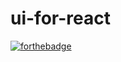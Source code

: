 # ui-for-react

[![forthebadge](https://forthebadge.com/images/badges/powered-by-electricity.svg)](https://forthebadge.com)
